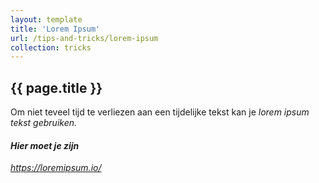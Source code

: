 ```yaml
---
layout: template
title: 'Lorem Ipsum'
url: /tips-and-tricks/lorem-ipsum
collection: tricks
---
```

## {{ page.title }}

Om niet teveel tijd te verliezen aan een tijdelijke tekst kan je <em>lorem ipsum<em> tekst gebruiken. 

<div class="highlight">
    <h4>Hier moet je zijn</h4>
    <p><a target="_blank" href="https://loremipsum.io/">https://loremipsum.io/</a></p>
</div>
